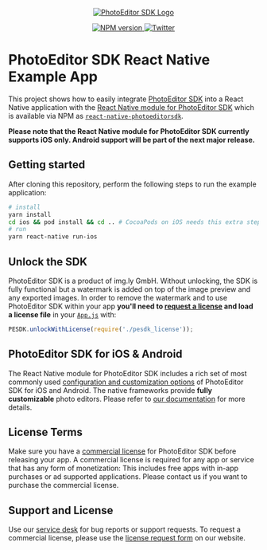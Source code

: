 <p align="center">
  <a href="https://www.photoeditorsdk.com/?utm_campaign=Projects&utm_source=Github&utm_medium=PESDK&utm_content=React-Native-Demo">
    <img src="http://static.photoeditorsdk.com/logo.png" alt="PhotoEditor SDK Logo"/>
  </a>
</p>
<p align="center">
  <a href="https://npmjs.org/package/react-native-photoeditorsdk">
    <img src="https://img.shields.io/npm/v/react-native-photoeditorsdk.svg" alt="NPM version">
  </a>
  <a href="http://twitter.com/PhotoEditorSDK">
    <img src="https://img.shields.io/badge/twitter-@PhotoEditorSDK-blue.svg?style=flat" alt="Twitter">
  </a>
</p>

# PhotoEditor SDK React Native Example App
This project shows how to easily integrate [PhotoEditor SDK](https://www.photoeditorsdk.com/?utm_campaign=Projects&utm_source=Github&utm_medium=PESDK&utm_content=React-Native-Demo) into a React Native application with the [React Native module for PhotoEditor SDK](https://github.com/imgly/pesdk-react-native) which is available via NPM as [`react-native-photoeditorsdk`](https://www.npmjs.com/package/react-native-photoeditorsdk).

**Please note that the React Native module for PhotoEditor SDK currently supports iOS only. Android support will be part of the next major release.**

## Getting started

After cloning this repository, perform the following steps to run the example application:

```sh
# install
yarn install
cd ios && pod install && cd .. # CocoaPods on iOS needs this extra step
# run
yarn react-native run-ios
```

## Unlock the SDK
PhotoEditor SDK is a product of img.ly GmbH. Without unlocking, the SDK is fully functional but a watermark is added on top of the image preview and any exported images.
In order to remove the watermark and to use PhotoEditor SDK within your app **you'll need to [request a license](https://account.photoeditorsdk.com/pricing/?utm_campaign=Projects&utm_source=Github&utm_medium=PESDK&utm_content=React-Native-Demo) and load a license file** in your [`App.js`](./App.js#L34-L35) with:

```js
PESDK.unlockWithLicense(require('./pesdk_license'));
```

## PhotoEditor SDK for iOS & Android
The React Native module for PhotoEditor SDK includes a rich set of most commonly used [configuration and customization options](https://github.com/imgly/pesdk-react-native/blob/master/configuration.ts) of PhotoEditor SDK for iOS and Android. The native frameworks provide **fully customizable** photo editors. Please refer to [our documentation](https://docs.photoeditorsdk.com/?utm_campaign=Projects&utm_source=Github&utm_medium=PESDK&utm_content=React-Native-Demo) for more details.

## License Terms

Make sure you have a [commercial license](https://account.photoeditorsdk.com/pricing/?utm_campaign=Projects&utm_source=Github&utm_medium=PESDK&utm_content=React-Native-Demo) for PhotoEditor SDK before releasing your app.
A commercial license is required for any app or service that has any form of monetization: This includes free apps with in-app purchases or ad supported applications. Please contact us if you want to purchase the commercial license.

## Support and License
Use our [service desk](http://support.photoeditorsdk.com) for bug reports or support requests. To request a commercial license, please use the [license request form](https://account.photoeditorsdk.com/pricing/?utm_campaign=Projects&utm_source=Github&utm_medium=PESDK&utm_content=React-Native-Demo) on our website.
